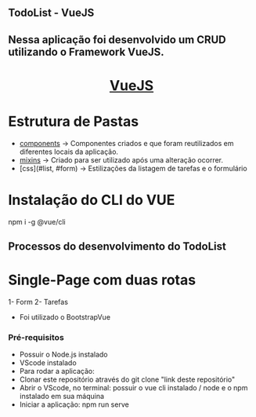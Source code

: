## TodoList - VueJS

## Nessa aplicação foi desenvolvido um CRUD utilizando o Framework VueJS.

<h1 align="center">
    <a href="https://vuejs.org/">VueJS</a>
</h1>

Estrutura de Pastas <br>
========================

<!--js-->
  * [components](#components) -> Componentes criados e que foram reutilizados em diferentes locais da aplicação.
  * [mixins](#toastMixing) -> Criado para ser utilizado após uma alteração ocorrer.
  * [css](#list, #form)   -> Estilizações da listagem de tarefas e o formulário
<!--je-->

# Instalação do CLI do VUE
npm i -g @vue/cli

## Processos do desenvolvimento do TodoList

# Single-Page com duas rotas
1- Form
2- Tarefas
* Foi utilizado o BootstrapVue


### Pré-requisitos
 * Possuir o Node.js instalado
 * VScode instalado
 * Para rodar a aplicação:
 * Clonar este repositório através do git clone "link deste repositório"
 * Abrir o VScode, no terminal: possuir o vue cli instalado / node e o npm instalado em sua máquina
 * Iniciar a aplicação: npm run serve


